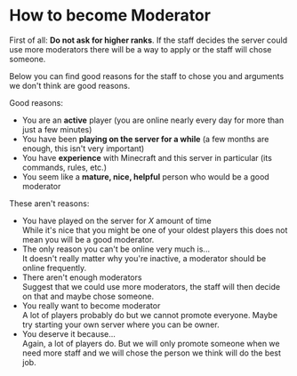 How to become Moderator
=======================

First of all: **Do not ask for higher ranks**. If the staff decides the server could use more moderators there will be a way to apply or the staff will chose someone.  

Below you can find good reasons for the staff to chose you and arguments we don't think are good reasons.

Good reasons:  

- You are an **active** player (you are online nearly every day for more than just a few minutes)    
- You have been **playing on the server for a while** (a few months are enough, this isn't very important)   
- You have **experience** with Minecraft and this server in particular (its commands, rules, etc.)  
- You seem like a **mature, nice, helpful** person who would be a good moderator  

These aren't reasons:  

- You have played on the server for *X* amount of time  
  While it's nice that you might be one of your oldest players this does not mean you will be a good moderator.  
- The only reason you can't be online very much is...   
  It doesn't really matter why you're inactive, a moderator should be online frequently.  
- There aren't enough moderators  
  Suggest that we could use more moderators, the staff will then decide on that and maybe chose someone.  
- You really want to become moderator  
  A lot of players probably do but we cannot promote everyone. Maybe try starting your own server where you can be owner.  
- You deserve it because...  
  Again, a lot of players do. But we will only promote someone when we need more staff and we will chose the person we think will do the best job.  